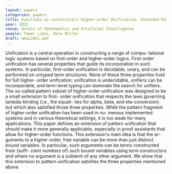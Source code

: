 ```yaml
---
layout: papers
categories: papers
title: Functions-as-constructors Higher-order Unification: Extended Pattern Unification
year: 2021
venue: Annals of Mathematics and Artificial Intelligence
people: Tomer Libal, Dale Miller
draft: amai2021.pdf
---
```

Unification is a central operation in constructing a range of compu-
tational logic systems based on first-order and higher-order logics. First-order
unification has several properties that guide its incorporation in such systems.
In particular, first-order unification is decidable, unary, and can be performed
on untyped term structures. None of these three properties hold for full higher-
order unification: unification is undecidable, unifiers can be incomparable, and
term-level typing can dominate the search for unifiers. The so-called pattern
subset of higher-order unification was designed to be a small extension to first-
order unification that respects the laws governing lambda-binding (i.e., the equali-
ties for alpha, beta, and eta-conversion) but which also satisfied those three properties.
While the pattern fragment of higher-order unification has been used in nu-
merous implemented systems and in various theoretical settings, it is too weak
for many applications. This paper defines an extension of pattern unification
that should make it more generally applicable, especially in proof assistants
that allow for higher-order functions. This extension's main idea is that the ar-
guments to a higher-order, free variable can be more than just distinct bound
variables. In particular, such arguments can be terms constructed from (suffi-
cient numbers of) such bound variables using term constructors and where no
argument is a subterm of any other argument. We show that this extension to
pattern unification satisfies the three properties mentioned above.
